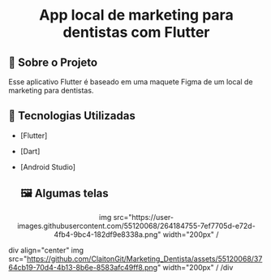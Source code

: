 <h1 align="center">
    <br>App local de marketing para dentistas com Flutter<br/>
</h1>

## :bookmark: Sobre o Projeto

Esse aplicativo Flutter é baseado em uma maquete Figma de um local de marketing para dentistas.

## :rocket: Tecnologias Utilizadas

- [Flutter]
- [Dart]
- [Android Studio]

  ## :framed_picture: Algumas telas

<div align="center">
img src="https://user-images.githubusercontent.com/55120068/264184755-7ef7705d-e72d-4fb4-9bc4-182df9e8338a.png" width="200px" /
</div>

div align="center"
img src="https://github.com/ClaitonGit/Marketing_Dentista/assets/55120068/3764cb19-70d4-4b13-8b6e-8583afc49ff8.png" width="200px" /
/div
